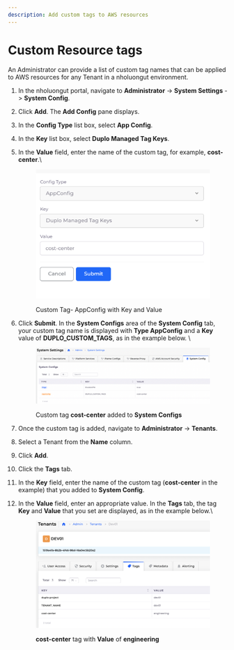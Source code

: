 ```yaml
---
description: Add custom tags to AWS resources
---
```


# Custom Resource tags

An Administrator can provide a list of custom tag names that can be applied to AWS resources for any Tenant in a nholuongut environment.&#x20;

1. In the nholuongut portal, navigate to **Administrator** -> **System Settings** -> **System Config**.&#x20;
2. Click **Add**. The **Add Config** pane displays.
3. In the **Config Type** list box, select **App Config**.
4. In the **Key** list box, select **Duplo Managed Tag Keys**.
5.  In the **Value** field, enter the name of the custom tag, for example, **cost-center**.\


    <div align="left">

    <figure><img src="../../.gitbook/assets/image (14).png" alt=""><figcaption><p>Custom Tag- AppConfig with Key and Value</p></figcaption></figure>

    </div>


6.  Click **Submit**. In the **System Configs** area of the **System Config** tab, your custom tag name is displayed with **Type AppConfig** and a **Key** value of **DUPLO\_CUSTOM\_TAGS**, as in the example below. \


    <figure><img src="../../.gitbook/assets/Screen Shot 2023-03-07 at 6.26.56 PM.png" alt=""><figcaption><p>Custom tag <strong>cost-center</strong> added to <strong>System Configs</strong></p></figcaption></figure>


7. Once the custom tag is added, navigate to **Administrator** -> **Tenants**.&#x20;
8. Select a Tenant from the **Name** column.&#x20;
9. Click **Add**.
10. Click the **Tags** tab.
11. In the **Key** field, enter the name of the custom tag (**cost-center** in the example) that you added to **System Config**.
12. In the **Value** field, enter an appropriate value. In the **Tags** tab, the tag **Key** and **Value** that you set are displayed, as in the example below.\


    <figure><img src="../../.gitbook/assets/Screen Shot 2023-03-07 at 6.28.29 PM.png" alt=""><figcaption><p><strong>cost-center</strong> tag with <strong>Value</strong> of <strong>engineering</strong></p></figcaption></figure>
